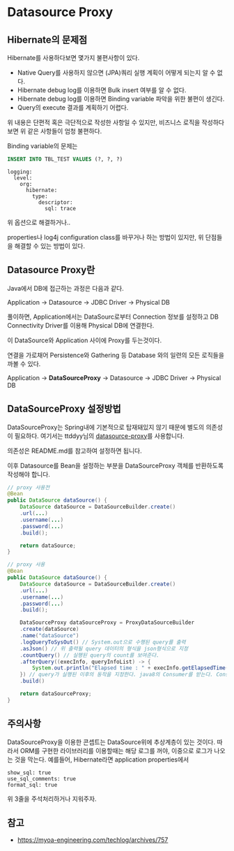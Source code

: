 # Datasource Proxy

## Hibernate의 문제점

Hibernate를 사용하다보면 몇가지 불편사항이 있다.

* Native Query를 사용하지 않으면 (JPA)쿼리 실행 계획이 어떻게 되는지 알 수 없다.
* Hibernate debug log를 이용하면 Bulk insert 여부를 알 수 없다.
* Hibernate debug log를 이용하면 Binding variable 파악을 위한 불편이 생긴다.
* Query의 execute 결과를 계획하기 어렵다.

위 내용은 단편적 혹은 극단적으로 작성한 사항일 수 있지만, 비즈니스 로직을 작성하다보면 위 같은 사항들이 엄청 불편하다.

Binding variable의 문제는
```SQL
INSERT INTO TBL_TEST VALUES (?, ?, ?)
```

```
logging:
  level:
    org:
      hibernate:
        type:
          descriptor:
            sql: trace
```
위 옵션으로 해결하거나..

properties나 log4j configuration class를 바꾸거나 하는 방법이 있지만, 위 단점들을 해결할 수 있는 방법이 있다.

## Datasource Proxy란

Java에서 DB에 접근하는 과정은 다음과 같다.

Application -> Datasource -> JDBC Driver -> Physical DB

풀이하면,
Application에서는
DataSourc로부터 Connection 정보를 설정하고
DB Connectivity Driver를 이용해
Physical DB에 연결한다.

이 DataSource와 Application 사이에 Proxy를 두는것이다.

연결을 가로채어 Persistence와 Gathering 등 Database 와의 일련의 모든 로직들을 까볼 수 있다.

Application -> **DataSourceProxy** -> Datasource -> JDBC Driver -> Physical DB

## DataSourceProxy 설정방법

DataSourceProxy는 Spring내에 기본적으로 탑재돼있지 않기 때문에 별도의 의존성이 필요하다.
여기서는 ttddyy님의 [datasource-proxy](https://github.com/ttddyy/datasource-proxy)를  사용합니다.

의존성은 README.md를 참고하여 설정하면 됩니다.

이후 Datasource를 Bean을 설정하는 부분을 DataSourceProxy 객체를 반환하도록 작성해야 합니다.

```java
// proxy 사용전
@Bean
public DataSource dataSource() {
    DataSource dataSource = DataSourceBuilder.create()
    .url(...)
    .username(...)
    .password(...)
    .build();

    return dataSource;
}

// proxy 사용
@Bean
public DataSource dataSource() {
    DataSource dataSource = DataSourceBuilder.create()
    .url(...)
    .username(...)
    .password(...)
    .build();

    DataSourceProxy dataSourceProxy = ProxyDataSourceBuilder
    .create(dataSource)
    .name("dataSource")
    .logQueryToSysOut() // System.out으로 수행된 query를 출력
    .asJson() // 위 출력될 query 데이터의 형식을 json형식으로 지정
    .countQuery() // 실행된 query의 count를 보여준다.
    .afterQuery((execInfo, queryInfoList) -> {
        System.out.println("Elapsed time : " + execInfo.getElapsedTime() + " ms\n");
    }) // query가 실행된 이후의 동작을 지정한다. java8의 Consumer를 받는다. Consume을 위해 제공되는 객체는 ExecInfo와 QueryInfoList 2개이다. 보통 query elasped time을 찍는다.
    .build()

    return dataSourceProxy;
}
```

## 주의사항

DataSourceProxy을 이용한 콘셉트는 DataSource위에 추상계층이 있는 것이다.
따라서 ORM를 구현한 라이브러리를 이용할때는 해당 로그를 꺼야, 이중으로 로그가 나오는 것을 막는다.
예를들어, Hibernate라면 application properties에서
```
show_sql: true
use_sql_comments: true
format_sql: true
```
위 3줄을 주석처리하거나 지워주자.

## 참고

* https://myoa-engineering.com/techlog/archives/757
